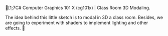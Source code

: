[1;7C# Computer Graphics 101 X (cg101x) | Class Room 3D Modaling.

The idea behind this little sketch is to modal in 3D a class room. Besides, we are going to experiment with shaders to implement lighting and other effects. 
